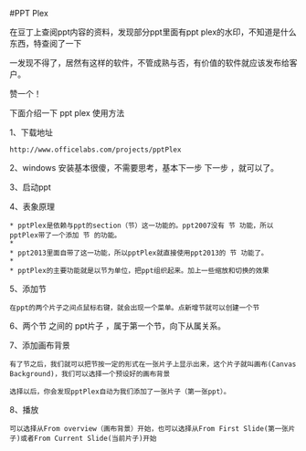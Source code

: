 #PPT Plex

在豆丁上查阅ppt内容的资料，发现部分ppt里面有ppt plex的水印，不知道是什么东西，特查阅了一下

一发现不得了，居然有这样的软件，不管成熟与否，有价值的软件就应该发布给客户。

赞一个！

下面介绍一下 ppt plex 使用方法

1、下载地址
	
	http://www.officelabs.com/projects/pptPlex

2、windows 安装基本很傻，不需要思考，基本下一步 下一步 ，就可以了。

3、启动ppt

4、表象原理
	
	* pptPlex是依赖与ppt的section（节）这一功能的。ppt2007没有 节 功能，所以pptPlex带了一个添加 节 的功能。
	* 
	* ppt2013里面自带了这一功能，所以pptPlex就直接使用ppt2013的 节 功能了。
	* 
	* pptPlex的主要功能就是以节为单位，把ppt组织起来。加上一些缩放和切换的效果

5、添加节
	
	在ppt的两个片子之间点鼠标右键，就会出现一个菜单。点新增节就可以创建一个节

6、两个节 之间的 ppt片子 ，属于第一个节，向下从属关系。

7、添加画布背景

	有了节之后，我们就可以把节按一定的形式在一张片子上显示出来，这个片子就叫画布(Canvas Background)，我们可以选择一个预设好的画布背景

	选择以后，你会发现pptPlex自动为我们添加了一张片子（第一张ppt）。

8、播放

	可以选择从From overview（画布背景）开始，也可以选择从From First Slide(第一张片子)或者From Current Slide(当前片子)开始
